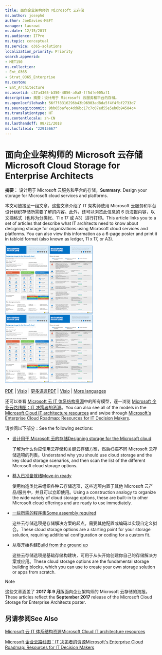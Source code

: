 ```yaml
---
title: 面向企业架构师的 Microsoft 云存储
ms.author: josephd
author: JoeDavies-MSFT
manager: laurawi
ms.date: 12/15/2017
ms.audience: ITPro
ms.topic: conceptual
ms.service: o365-solutions
localization_priority: Priority
search.appverid:
- MET150
ms.collection:
- Ent_O365
- Strat_O365_Enterprise
ms.custom:
- Ent_Architecture
ms.assetid: c37a4365-b350-4856-a0a8-ff5dfe005af1
description: 摘要：设计用于 Microsoft 云服务和平台的存储。
ms.openlocfilehash: 56f7f8316296b43b96903ad8da5f4f4fbf2733d7
ms.sourcegitcommit: 9bb65bafec4dd6bc17c7c07ed55e5eb6b94584c4
ms.translationtype: HT
ms.contentlocale: zh-CN
ms.lasthandoff: 08/21/2018
ms.locfileid: "22915667"
---
```

# <a name="microsoft-cloud-storage-for-enterprise-architects"></a><span data-ttu-id="d97f7-103">面向企业架构师的 Microsoft 云存储</span><span class="sxs-lookup"><span data-stu-id="d97f7-103">Microsoft Cloud Storage for Enterprise Architects</span></span>

 <span data-ttu-id="d97f7-104">**摘要：** 设计用于 Microsoft 云服务和平台的存储。</span><span class="sxs-lookup"><span data-stu-id="d97f7-104">**Summary:** Design your storage for Microsoft cloud services and platforms.</span></span>
  
<span data-ttu-id="d97f7-p101">本文可链接至一组文章，这些文章介绍了 IT 架构师使用 Microsoft 云服务和平台设计组织存储所需要了解的内容。此外，还可以浏览此信息的 6 页海报内容，以文摘格式（也称为分类帐、11 x 17 或 A3）进行打印。</span><span class="sxs-lookup"><span data-stu-id="d97f7-p101">This article links you to a set of articles that describe what IT architects need to know about designing storage for organizations using Microsoft cloud services and platforms. You can also view this information as a 6-page poster and print it in tabloid format (also known as ledger, 11 x 17, or A3).</span></span>
  
<span data-ttu-id="d97f7-107">[![Microsoft 云存储模型的缩略图](media/0d4e2eb9-1109-4b3b-bf9e-2f3eff2e2cc4.png)  
](https://www.microsoft.com/download/details.aspx?id=49552)</span><span class="sxs-lookup"><span data-stu-id="d97f7-107">[![Thumb image for Microsoft cloud storage model](media/0d4e2eb9-1109-4b3b-bf9e-2f3eff2e2cc4.png)  
](https://www.microsoft.com/download/details.aspx?id=49552)</span></span>
  
<span data-ttu-id="d97f7-108">[PDF](https://go.microsoft.com/fwlink/p/?linkid=842079) | [Visio](https://go.microsoft.com/fwlink/p/?linkid=842080) | [更多语言](https://www.microsoft.com/download/details.aspx?id=49552)</span><span class="sxs-lookup"><span data-stu-id="d97f7-108">[PDF](https://go.microsoft.com/fwlink/p/?linkid=842079) | [Visio](https://go.microsoft.com/fwlink/p/?linkid=842080) | [More languages](https://www.microsoft.com/download/details.aspx?id=49552)</span></span>
  
<span data-ttu-id="d97f7-109">还可以查看 [Microsoft 云 IT 体系结构资源](microsoft-cloud-it-architecture-resources.md)中的所有模型，逐一浏览 [Microsoft 企业云路线图：IT 决策者的资源](https://aka.ms/cloudarchitecture)。</span><span class="sxs-lookup"><span data-stu-id="d97f7-109">You can also see all of the models in the [Microsoft Cloud IT architecture resources](microsoft-cloud-it-architecture-resources.md) and swipe through [Microsoft's Enterprise Cloud Roadmap: Resources for IT Decision Makers](https://aka.ms/cloudarchitecture).</span></span>
  
<span data-ttu-id="d97f7-110">请参阅以下部分：</span><span class="sxs-lookup"><span data-stu-id="d97f7-110">See the following sections:</span></span>
  
- [<span data-ttu-id="d97f7-111">设计用于 Microsoft 云的存储</span><span class="sxs-lookup"><span data-stu-id="d97f7-111">Designing storage for the Microsoft cloud</span></span>](designing-storage-for-the-microsoft-cloud.md)
    
    <span data-ttu-id="d97f7-112">了解为什么你应使用云存储和关键云存储方案，然后扫描不同 Microsoft 云存储选项的列表。</span><span class="sxs-lookup"><span data-stu-id="d97f7-112">Understand why you should use cloud storage and the key cloud storage scenarios, and then scan the list of the different Microsoft cloud storage options.</span></span>
    
- [<span data-ttu-id="d97f7-113">移入已准备就绪</span><span class="sxs-lookup"><span data-stu-id="d97f7-113">Move-in ready</span></span>](move-in-ready.md)
    
    <span data-ttu-id="d97f7-114">使用构造类比来组织各种云存储选项，这些选项内置于其他 Microsoft 云产品/服务中，并且可以立即使用。</span><span class="sxs-lookup"><span data-stu-id="d97f7-114">Using a construction analogy to organize the wide variety of cloud storage options, these are built-in to other Microsoft cloud offerings and are ready to use immediately.</span></span>
    
- [<span data-ttu-id="d97f7-115">一些所需的程序集</span><span class="sxs-lookup"><span data-stu-id="d97f7-115">Some assembly required</span></span>](some-assembly-required.md)
    
    <span data-ttu-id="d97f7-116">这些云存储选项是存储解决方案的起点，需要其他配置或编码以实现自定义拟合。</span><span class="sxs-lookup"><span data-stu-id="d97f7-116">These cloud storage options are a starting point for your storage solution, requiring additional configuration or coding for a custom fit.</span></span>
    
- [<span data-ttu-id="d97f7-117">从零开始构建</span><span class="sxs-lookup"><span data-stu-id="d97f7-117">Build from the ground up</span></span>](build-from-the-ground-up.md)
    
    <span data-ttu-id="d97f7-118">这些云存储选项是基础存储构建块，可用于从头开始创建你自己的存储解决方案或应用。</span><span class="sxs-lookup"><span data-stu-id="d97f7-118">These cloud storage options are the fundamental storage building blocks, which you can use to create your own storage solution or apps from scratch.</span></span>
    
> [!NOTE]
> <span data-ttu-id="d97f7-119">这些文章涵盖了 **2017 年 9 月**版面向企业架构师的 Microsoft 云存储的海报。</span><span class="sxs-lookup"><span data-stu-id="d97f7-119">These articles reflect the **September 2017** release of the Microsoft Cloud Storage for Enterprise Architects poster.</span></span>
  
## <a name="see-also"></a><span data-ttu-id="d97f7-120">另请参阅</span><span class="sxs-lookup"><span data-stu-id="d97f7-120">See Also</span></span>

[<span data-ttu-id="d97f7-121">Microsoft 云 IT 体系结构资源</span><span class="sxs-lookup"><span data-stu-id="d97f7-121">Microsoft Cloud IT architecture resources</span></span>](microsoft-cloud-it-architecture-resources.md)

[<span data-ttu-id="d97f7-122">Microsoft 企业云路线图：IT 决策者的资源</span><span class="sxs-lookup"><span data-stu-id="d97f7-122">Microsoft's Enterprise Cloud Roadmap: Resources for IT Decision Makers</span></span>](https://sway.com/FJ2xsyWtkJc2taRD)



